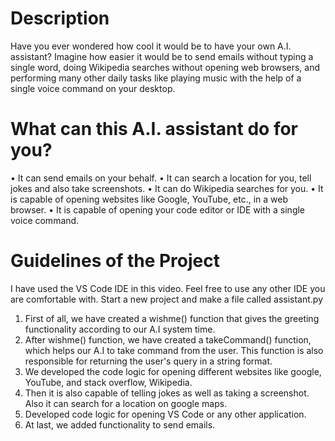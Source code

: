 # Description
Have you ever wondered how cool it would be to have your own A.I. assistant? 
Imagine how easier it would be to send emails without typing a single word, doing Wikipedia searches without opening web browsers, and performing many other daily tasks like playing music with the help of a single voice command on your desktop.

# What can this A.I. assistant do for you?
•	It can send emails on your behalf.
•	It can search a location for you, tell jokes and also take screenshots.
•	It can do Wikipedia searches for you.
•	It is capable of opening websites like Google, YouTube, etc., in a web browser.
•	It is capable of opening your code editor or IDE with a single voice command.

# Guidelines of the Project
I have used the VS Code IDE in this video. Feel free to use any other IDE you are comfortable with. Start a new project and make a file called assistant.py

1.	First of all, we have created a wishme() function that gives the greeting functionality according to our A.I system time.
2.	After wishme() function, we have created a takeCommand() function, which helps our A.I to take command from the user. This function is also responsible for returning the user's query in a string format.
3.	We developed the code logic for opening different websites like google, YouTube, and stack overflow, Wikipedia.
4.	Then it is also capable of telling jokes as well as taking a screenshot. Also it can search for a location on google maps. 
5.	Developed code logic for opening VS Code or any other application.
6.	At last, we added functionality to send emails.
